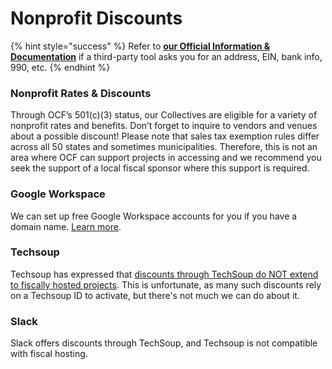 # Nonprofit Discounts

{% hint style="success" %}
Refer to [**our Official Information & Documentation**](../about/official-information-and-documents.md) if a third-party tool asks you for an address, EIN, bank info, 990, etc.
{% endhint %}

### **Nonprofit Rates & Discounts** <a href="#nonprofit-rates" id="nonprofit-rates"></a>

Through OCF’s 501(c)(3) status, our Collectives are eligible for a variety of nonprofit rates and benefits. Don’t forget to inquire to vendors and venues about a possible discount! Please note that sales tax exemption rules differ across all 50 states and sometimes municipalities. Therefore, this is not an area where OCF can support projects in accessing and we recommend you seek the support of a local fiscal sponsor where this support is required.

### **Google Workspace**

We can set up free Google Workspace accounts for you if you have a domain name. [Learn more](emails.md).

### **Techsoup**

Techsoup has expressed that [discounts through TechSoup do NOT extend to fiscally hosted projects](https://www.techsoup.org/support/product-donation-faq#collapse3-4). This is unfortunate, as many such discounts rely on a Techsoup ID to activate, but there's not much we can do about it.

### **Slack**

Slack offers discounts through TechSoup, and Techsoup is not compatible with fiscal hosting.
